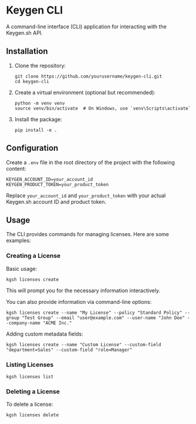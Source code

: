 # Keygen CLI

A command-line interface (CLI) application for interacting with the Keygen.sh API.

## Installation

1. Clone the repository:
   ```
   git clone https://github.com/yourusername/keygen-cli.git
   cd keygen-cli
   ```

2. Create a virtual environment (optional but recommended):
   ```
   python -m venv venv
   source venv/bin/activate  # On Windows, use `venv\Scripts\activate`
   ```

3. Install the package:
   ```
   pip install -e .
   ```

## Configuration

Create a `.env` file in the root directory of the project with the following content:

```
KEYGEN_ACCOUNT_ID=your_account_id
KEYGEN_PRODUCT_TOKEN=your_product_token
```

Replace `your_account_id` and `your_product_token` with your actual Keygen.sh account ID and product token.

## Usage

The CLI provides commands for managing licenses. Here are some examples:

### Creating a License

Basic usage:
```
kgsh licenses create
```
This will prompt you for the necessary information interactively.

You can also provide information via command-line options:
```
kgsh licenses create --name "My License" --policy "Standard Policy" --group "Test Group" --email "user@example.com" --user-name "John Doe" --company-name "ACME Inc."
```

Adding custom metadata fields:
```
kgsh licenses create --name "Custom License" --custom-field "department=Sales" --custom-field "role=Manager"
```

### Listing Licenses

```
kgsh licenses list
```

### Deleting a License

To delete a license:
```
kgsh licenses delete
```
